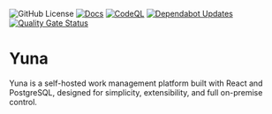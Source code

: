 ![GitHub License](https://img.shields.io/github/license/abianche/yuna)
[![Docs](https://github.com/abianche/yuna/actions/workflows/docs.yml/badge.svg)](https://github.com/abianche/yuna/actions/workflows/docs.yml)
[![CodeQL](https://github.com/abianche/yuna/actions/workflows/github-code-scanning/codeql/badge.svg)](https://github.com/abianche/yuna/actions/workflows/github-code-scanning/codeql)
[![Dependabot Updates](https://github.com/abianche/yuna/actions/workflows/dependabot/dependabot-updates/badge.svg)](https://github.com/abianche/yuna/actions/workflows/dependabot/dependabot-updates)
[![Quality Gate Status](https://sonarcloud.io/api/project_badges/measure?project=abianche_yuna&metric=alert_status)](https://sonarcloud.io/summary/new_code?id=abianche_yuna)

# Yuna

Yuna is a self-hosted work management platform built with React and PostgreSQL, designed for simplicity, extensibility, and full on-premise control.

